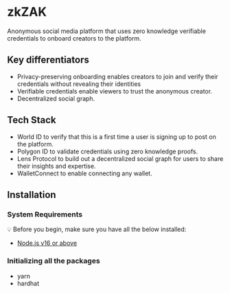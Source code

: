 # zkZAK

Anonymous social media platform that uses zero knowledge verifiable credentials to onboard creators to the platform. 

## Key differentiators
- Privacy-preserving onboarding enables creators to join and verify their credentials without revealing their identities
- Verifiable credentials enable viewers to trust the anonymous creator.
- Decentralized social graph.

## Tech Stack
- World ID to verify that this is a first time a user is signing up to post on the platform. 
- Polygon ID to validate credentials using zero knowledge proofs. 
- Lens Protocol to build out a decentralized social graph for users to share their insights and expertise.
- WalletConnect to enable connecting any wallet.

## Installation
### System Requirements
:bulb: Before you begin, make sure you have all the below installed:

- [Node.js v16 or above](https://nodejs.org/en/download/)

### Initializing all the packages
- yarn
- hardhat
